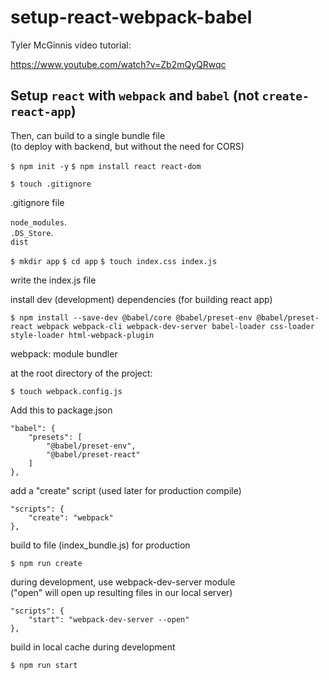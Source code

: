 
# setup-react-webpack-babel

Tyler McGinnis video tutorial:

https://www.youtube.com/watch?v=Zb2mQyQRwqc

## Setup `react` with `webpack` and `babel` (not `create-react-app`)

Then, can build to a single bundle file    
(to deploy with backend, but without the need for CORS)


`$ npm init -y`
`$ npm install react react-dom`


`$ touch .gitignore`

.gitignore file

`node_modules`.    
`.DS_Store`.    
`dist`


`$ mkdir app`
`$ cd app`
`$ touch index.css index.js`


write the index.js file


install dev (development) dependencies (for building react app)

`$ npm install --save-dev @babel/core @babel/preset-env @babel/preset-react webpack webpack-cli webpack-dev-server babel-loader css-loader style-loader html-webpack-plugin`


webpack: module bundler
 
at the root directory of the project:

`$ touch webpack.config.js`


Add this to package.json

```
"babel": {
	"presets": [
		"@babel/preset-env",
		"@babel/preset-react"
	]
},
 ```



add a "create" script (used later for production compile)


``` 
"scripts": {
	"create": "webpack"
},
```

build to file (index_bundle.js) for production

`$ npm run create`

during development, use webpack-dev-server module    
("open" will open up resulting files in our local server)


``` 
"scripts": {
	"start": "webpack-dev-server --open"
},
```
  

build in local cache during development

`$ npm run start`


  

